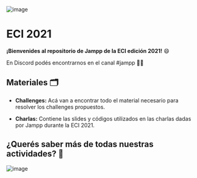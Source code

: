 
![image](https://user-images.githubusercontent.com/83473101/126707780-19a9e468-f5b7-4dc2-8719-ff43081fcc5b.png)

# ECI 2021 

**¡Bienvenides al repositorio de Jampp de la ECI edición 2021!** 😄

En Discord podés encontrarnos en el canal #jampp 👩‍💻

## Materiales 🗂

* **Challenges:**
Acá van a encontrar todo el material necesario para resolver los challenges propuestos.

* **Charlas:**
Contiene las slides y códigos utilizados en las charlas dadas por Jampp durante la ECI 2021.





## **¿Querés saber más de todas nuestras actividades?** 🤔

![image](https://user-images.githubusercontent.com/83473101/126832753-a3e097cf-d368-42df-bbe0-23607580a79c.png)
